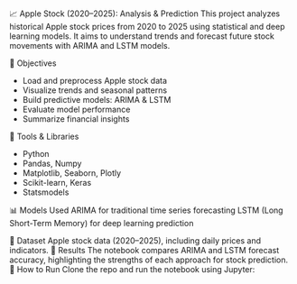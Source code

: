 📈 Apple Stock (2020–2025): Analysis & Prediction
This project analyzes historical Apple stock prices from 2020 to 2025 using statistical and deep learning models. It aims to understand trends and forecast future stock movements with ARIMA and LSTM models.

📌 Objectives
- Load and preprocess Apple stock data
- Visualize trends and seasonal patterns
- Build predictive models: ARIMA & LSTM
- Evaluate model performance
- Summarize financial insights

🔧 Tools & Libraries
- Python
- Pandas, Numpy
- Matplotlib, Seaborn, Plotly
- Scikit-learn, Keras
- Statsmodels

📊 Models Used
ARIMA for traditional time series forecasting
LSTM (Long Short-Term Memory) for deep learning prediction

📁 Dataset
Apple stock data (2020–2025), including daily prices and indicators.
📍 Results
The notebook compares ARIMA and LSTM forecast accuracy, highlighting the strengths of each approach for stock prediction.
📌 How to Run
Clone the repo and run the notebook using Jupyter:
```bash
